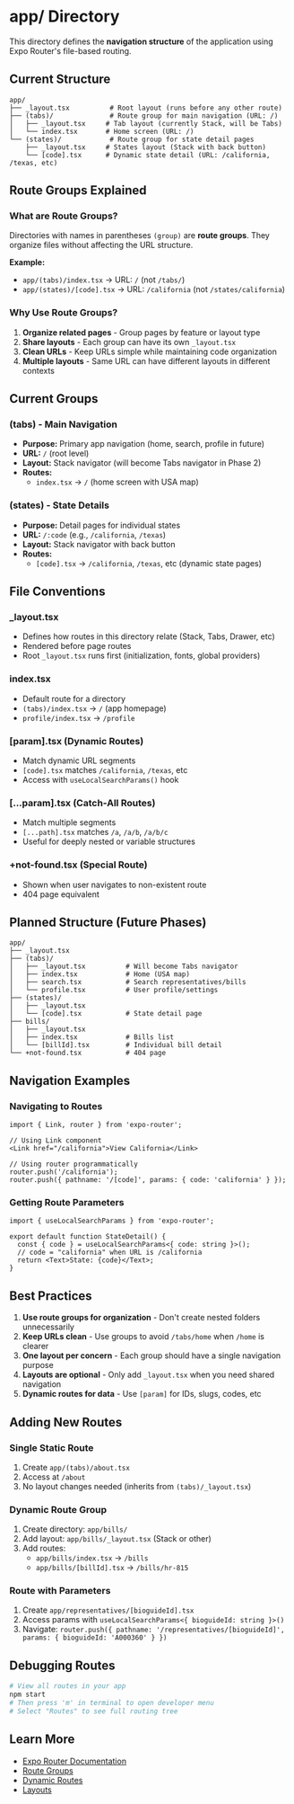 # app/ Directory

This directory defines the **navigation structure** of the application using Expo Router's file-based routing.

## Current Structure

```
app/
├── _layout.tsx          # Root layout (runs before any other route)
├── (tabs)/              # Route group for main navigation (URL: /)
│   ├── _layout.tsx     # Tab layout (currently Stack, will be Tabs)
│   └── index.tsx       # Home screen (URL: /)
└── (states)/            # Route group for state detail pages
    ├── _layout.tsx     # States layout (Stack with back button)
    └── [code].tsx      # Dynamic state detail (URL: /california, /texas, etc)
```

## Route Groups Explained

### What are Route Groups?
Directories with names in parentheses `(group)` are **route groups**. They organize files without affecting the URL structure.

**Example:**
- `app/(tabs)/index.tsx` → URL: `/` (not `/tabs/`)
- `app/(states)/[code].tsx` → URL: `/california` (not `/states/california`)

### Why Use Route Groups?
1. **Organize related pages** - Group pages by feature or layout type
2. **Share layouts** - Each group can have its own `_layout.tsx`
3. **Clean URLs** - Keep URLs simple while maintaining code organization
4. **Multiple layouts** - Same URL can have different layouts in different contexts

## Current Groups

### (tabs) - Main Navigation
- **Purpose:** Primary app navigation (home, search, profile in future)
- **URL:** `/` (root level)
- **Layout:** Stack navigator (will become Tabs navigator in Phase 2)
- **Routes:**
  - `index.tsx` → `/` (home screen with USA map)

### (states) - State Details
- **Purpose:** Detail pages for individual states
- **URL:** `/:code` (e.g., `/california`, `/texas`)
- **Layout:** Stack navigator with back button
- **Routes:**
  - `[code].tsx` → `/california`, `/texas`, etc (dynamic state pages)

## File Conventions

### _layout.tsx
- Defines how routes in this directory relate (Stack, Tabs, Drawer, etc)
- Rendered before page routes
- Root `_layout.tsx` runs first (initialization, fonts, global providers)

### index.tsx
- Default route for a directory
- `(tabs)/index.tsx` → `/` (app homepage)
- `profile/index.tsx` → `/profile`

### [param].tsx (Dynamic Routes)
- Match dynamic URL segments
- `[code].tsx` matches `/california`, `/texas`, etc
- Access with `useLocalSearchParams()` hook

### [...param].tsx (Catch-All Routes)
- Match multiple segments
- `[...path].tsx` matches `/a`, `/a/b`, `/a/b/c`
- Useful for deeply nested or variable structures

### +not-found.tsx (Special Route)
- Shown when user navigates to non-existent route
- 404 page equivalent

## Planned Structure (Future Phases)

```
app/
├── _layout.tsx
├── (tabs)/
│   ├── _layout.tsx          # Will become Tabs navigator
│   ├── index.tsx            # Home (USA map)
│   ├── search.tsx           # Search representatives/bills
│   └── profile.tsx          # User profile/settings
├── (states)/
│   ├── _layout.tsx
│   └── [code].tsx           # State detail page
├── bills/
│   ├── _layout.tsx
│   ├── index.tsx            # Bills list
│   └── [billId].tsx         # Individual bill detail
└── +not-found.tsx           # 404 page
```

## Navigation Examples

### Navigating to Routes

```tsx
import { Link, router } from 'expo-router';

// Using Link component
<Link href="/california">View California</Link>

// Using router programmatically
router.push('/california');
router.push({ pathname: '/[code]', params: { code: 'california' } });
```

### Getting Route Parameters

```tsx
import { useLocalSearchParams } from 'expo-router';

export default function StateDetail() {
  const { code } = useLocalSearchParams<{ code: string }>();
  // code = "california" when URL is /california
  return <Text>State: {code}</Text>;
}
```

## Best Practices

1. **Use route groups for organization** - Don't create nested folders unnecessarily
2. **Keep URLs clean** - Use groups to avoid `/tabs/home` when `/home` is clearer
3. **One layout per concern** - Each group should have a single navigation purpose
4. **Layouts are optional** - Only add `_layout.tsx` when you need shared navigation
5. **Dynamic routes for data** - Use `[param]` for IDs, slugs, codes, etc

## Adding New Routes

### Single Static Route
1. Create `app/(tabs)/about.tsx`
2. Access at `/about`
3. No layout changes needed (inherits from `(tabs)/_layout.tsx`)

### Dynamic Route Group
1. Create directory: `app/bills/`
2. Add layout: `app/bills/_layout.tsx` (Stack or other)
3. Add routes:
   - `app/bills/index.tsx` → `/bills`
   - `app/bills/[billId].tsx` → `/bills/hr-815`

### Route with Parameters
1. Create `app/representatives/[bioguideId].tsx`
2. Access params with `useLocalSearchParams<{ bioguideId: string }>()`
3. Navigate: `router.push({ pathname: '/representatives/[bioguideId]', params: { bioguideId: 'A000360' } })`

## Debugging Routes

```bash
# View all routes in your app
npm start
# Then press 'm' in terminal to open developer menu
# Select "Routes" to see full routing tree
```

## Learn More

- [Expo Router Documentation](https://docs.expo.dev/router/introduction/)
- [Route Groups](https://docs.expo.dev/router/basics/notation/#parentheses)
- [Dynamic Routes](https://docs.expo.dev/router/basics/notation/#square-brackets)
- [Layouts](https://docs.expo.dev/router/basics/layout/)
